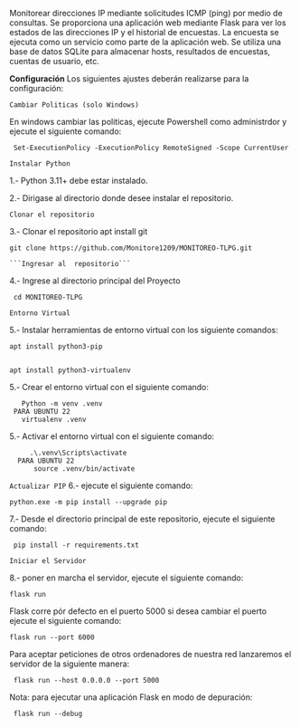 Monitorear direcciones IP mediante solicitudes ICMP (ping) por medio de consultas.
Se proporciona una aplicación web mediante Flask para ver los estados de las direcciones IP y el historial de encuestas.
La encuesta se ejecuta como un servicio como parte de la aplicación web.
Se utiliza una base de datos SQLite para almacenar hosts, resultados de encuestas, cuentas de usuario, etc.

**Configuración**
Los siguientes ajustes deberán realizarse para la configuración:

```Cambiar Politicas (solo Windows)```

 En windows cambiar las politicas, ejecute Powershell como administrdor y ejecute el siguiente comando:

     Set-ExecutionPolicy -ExecutionPolicy RemoteSigned -Scope CurrentUser


```Instalar Python```

1.- Python 3.11+ debe estar instalado.

2.- Dirigase al directorio donde desee instalar el repositorio.


```Clonar el repositorio```
    
3.- Clonar el repositorio
    apt install git
    
    git clone https://github.com/Monitore1209/MONITOREO-TLPG.git 

    ```Ingresar al  repositorio```

4.- Ingrese al directorio principal del Proyecto

     cd MONITOREO-TLPG
     

```Entorno Virtual```

5.- Instalar herramientas de entorno virtual con los siguiente comandos:

    apt install python3-pip

      
    apt install python3-virtualenv

5.- Crear el entorno virtual con el siguiente comando:
 
       Python -m venv .venv
     PARA UBUNTU 22
       virtualenv .venv
5.- Activar el entorno virtual con el siguiente comando:

         .\.venv\Scripts\activate
      PARA UBUNTU 22
          source .venv/bin/activate
   ```Actualizar PIP```
6.-  ejecute el siguiente comando:

    python.exe -m pip install --upgrade pip
       
7.- Desde el directorio principal de este repositorio, ejecute el siguiente comando:

     pip install -r requirements.txt


   ```Iniciar el Servidor```

8.- poner en marcha el servidor, ejecute el siguiente comando:

    flask run

  Flask corre pór defecto en el puerto 5000 si desea cambiar el puerto ejecute el siguiente comando:

    flask run --port 6000

  Para aceptar peticiones de otros ordenadores de nuestra red lanzaremos el servidor de la siguiente manera:

     flask run --host 0.0.0.0 --port 5000

 Nota: para ejecutar una aplicación Flask en modo de depuración:
 
     flask run --debug
